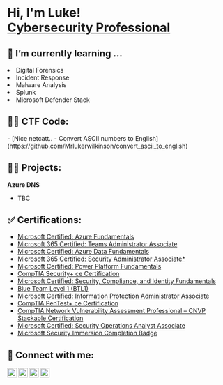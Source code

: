 <h1>Hi, I'm Luke! <br/><a href="https://www.linkedin.com/in/LukeRwilkinson/">Cybersecurity Professional</a></h1>

<h2>🌱 I’m currently learning ...</h2>
  <li>Digital Forensics</li>
  <li>Incident Response</li>
  <li>Malware Analysis</li>
  <li>Splunk</li>
  <li>Microsoft Defender Stack</li>


<h2> 🕵️‍♂️ CTF Code:</h2>
- [Nice netcatt.. - Convert ASCII numbers to English](https://github.com/Mrlukerwilkinson/convert_ascii_to_english)

<h2>👨‍💻 Projects:</h2>

<b> Azure DNS</b>
- TBC
  <!--
  - [Audit Azure DNS Records](https://github.com/)
  -->


<h2>✅ Certifications:</h2>

- [Microsoft Certified: Azure Fundamentals](https://learn.microsoft.com/en-gb/certifications/azure-fundamentals/)
- [Microsoft 365 Certified: Teams Administrator Associate](https://learn.microsoft.com/en-gb/certifications/m365-teams-administrator-associate/)
- [Microsoft Certified: Azure Data Fundamentals](https://learn.microsoft.com/en-gb/certifications/azure-data-fundamentals/)
- [Microsoft 365 Certified: Security Administrator Associate*](https://www.credly.com/earner/earned/badge/f86470eb-7f0c-49fd-9b4d-5a564b5579e5)
- [Microsoft Certified: Power Platform Fundamentals](https://learn.microsoft.com/en-gb/certifications/power-platform-fundamentals/)
- [CompTIA Security+ ce Certification](https://www.comptia.org/certifications/security)
- [Microsoft Certified: Security, Compliance, and Identity Fundamentals](https://learn.microsoft.com/en-gb/certifications/security-compliance-and-identity-fundamentals/)
- [Blue Team Level 1 (BTL1)](https://securityblue.team/why-btl1/)
- [Microsoft Certified: Information Protection Administrator Associate](https://learn.microsoft.com/en-gb/certifications/information-protection-administrator/)
- [CompTIA PenTest+ ce Certification](https://www.comptia.org/certifications/pentest)
- [CompTIA Network Vulnerability Assessment Professional – CNVP Stackable Certification](https://www.comptia.org/certifications/which-certification/stackable-certifications)
- [Microsoft Certified: Security Operations Analyst Associate](https://learn.microsoft.com/en-gb/certifications/security-operations-analyst/)
- [Microsoft Security Immersion Completion Badge](https://www.credly.com/badges/c76d3d0b-ae65-4b3f-8777-f8a756410d7d/public_url)


<h2> 🤳 Connect with me:</h2>

[<img align="left" alt="LukerWilkinson | Twitter" width="22px" src="https://cdn.jsdelivr.net/npm/simple-icons@v3/icons/twitter.svg" />][twitter]
[<img align="left" alt="LukerWilkinson | LinkedIn" width="22px" src="https://cdn.jsdelivr.net/npm/simple-icons@v3/icons/linkedin.svg" />][linkedin]
[<img align="left" alt="LukerWilkinson | BTLO" width="22px" src="https://blueteamlabs.online/images/logo.png" />][btlo]
[<img align="left" alt="LukerWilkinson | BTLO" width="22px" src="https://assets.tryhackme.com/img/logo/tryhackme_logo_full.svg" />][tryhackme]

[twitter]: https://twitter.com/lukerwilkinson
[linkedin]: https://linkedin.com/in/lukerwilkinson
[btlo]: https://https://blueteamlabs.online/public/user/377086154f390c02e9bb91
[tryhackme]: https://tryhackme.com/p/TEPG

<!--

Here are some ideas to get you started:

- 🔭 I’m currently working on ...

-->

